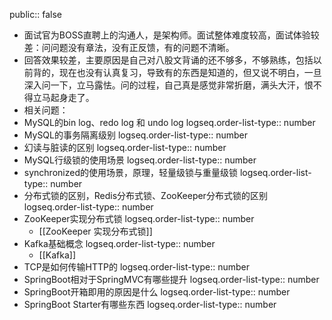 public:: false

- 面试官为BOSS直聘上的沟通人，是架构师。面试整体难度较高，面试体验较差：问问题没有章法，没有正反馈，有的问题不清晰。
- 回答效果较差，主要原因是自己对八股文背诵的还不够多，不够熟练，包括以前背的，现在也没有认真复习，导致有的东西是知道的，但又说不明白，一旦深入问一下，立马露怯。问的过程，自己真是感觉非常折磨，满头大汗，恨不得立马起身走了。
- 相关问题：
- MySQL的bin log、redo log 和 undo log
  logseq.order-list-type:: number
- MySQL的事务隔离级别
  logseq.order-list-type:: number
- 幻读与脏读的区别
  logseq.order-list-type:: number
- MySQL行级锁的使用场景
  logseq.order-list-type:: number
- synchronized的使用场景，原理，轻量级锁与重量级锁
  logseq.order-list-type:: number
- 分布式锁的区别，Redis分布式锁、ZooKeeper分布式锁的区别
  logseq.order-list-type:: number
- ZooKeeper实现分布式锁
  logseq.order-list-type:: number
	- [[ZooKeeper 实现分布式锁]]
- Kafka基础概念
  logseq.order-list-type:: number
	- [[Kafka]]
- TCP是如何传输HTTP的
  logseq.order-list-type:: number
- SpringBoot相对于SpringMVC有哪些提升
  logseq.order-list-type:: number
- SpringBoot开箱即用的原因是什么
  logseq.order-list-type:: number
- SpringBoot Starter有哪些东西
  logseq.order-list-type:: number
